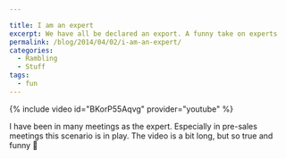 ```yaml
---

title: I am an expert
excerpt: We have all be declared an export. A funny take on experts
permalink: /blog/2014/04/02/i-am-an-expert/
categories:
  - Rambling
  - Stuff
tags:
  - fun
---
```


{% include video id="BKorP55Aqvg" provider="youtube" %}

I have been in many meetings as the expert. Especially in pre-sales meetings this scenario is in play. The video is a bit long, but so true and funny 🙂
